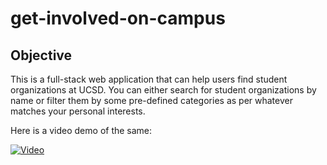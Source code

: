 # get-involved-on-campus

## Objective

This is a full-stack web application that can help users find student organizations at UCSD. You can either search for student organizations by name or filter them by some pre-defined categories as per whatever matches your personal interests. 

Here is a video demo of the same:

[![Video](https://img.youtube.com/vi/fKnSi-roPQM/0.jpg)](https://www.youtube.com/watch?v=fKnSi-roPQM)
